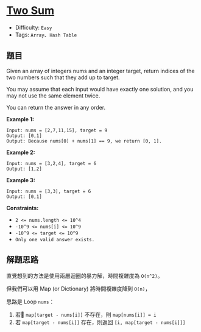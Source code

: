 # [Two Sum](https://leetcode.com/problems/two-sum/)
- Difficulty: `Easy`
- Tags: `Array`、`Hash Table`

## 題目
Given an array of integers nums and an integer target, return indices of the two numbers such that they add up to target.

You may assume that each input would have exactly one solution, and you may not use the same element twice.

You can return the answer in any order.

 
**Example 1:**

```
Input: nums = [2,7,11,15], target = 9
Output: [0,1]
Output: Because nums[0] + nums[1] == 9, we return [0, 1].
```

**Example 2:**

```
Input: nums = [3,2,4], target = 6
Output: [1,2]
```

**Example 3:**

```
Input: nums = [3,3], target = 6
Output: [0,1]
```

**Constraints:**

- `2 <= nums.length <= 10^4`
- `-10^9 <= nums[i] <= 10^9`
- `-10^9 <= target <= 10^9`
- `Only one valid answer exists.`

## 解題思路
直覺想到的方法是使用兩層迴圈的暴力解，時間複雜度為 `O(n^2)`。

但我們可以用 Map (or Dictionary) 將時間複雜度降到 `O(n)`，

思路是 Loop `nums`：

1. 若 `map[target - nums[i]]` 不存在，則 `map[nums[i]] = i`
2. 若 `map[target - nums[i]]` 存在，則返回 `[i, map[target - nums[i]]]`
